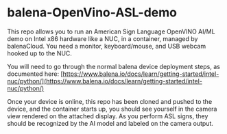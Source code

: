 # balena-OpenVino-ASL-demo

This repo allows you to run an American Sign Language OpenVINO AI/ML demo on Intel x86 hardware like a NUC, in a container, managed by balenaCloud.  You need a monitor, keyboard/mouse, and USB webcam hooked up to the NUC.

You will need to go through the normal balena device deployment steps, as documented here:  [https://www.balena.io/docs/learn/getting-started/intel-nuc/python/](https://www.balena.io/docs/learn/getting-started/intel-nuc/python/)

Once your device is online, this repo has been cloned and pushed to the device, and the container starts up, you should see yourself in the camera view rendered on the attached display.  As you perform ASL signs, they should be recognized by the AI model and labeled on the camera output. 

